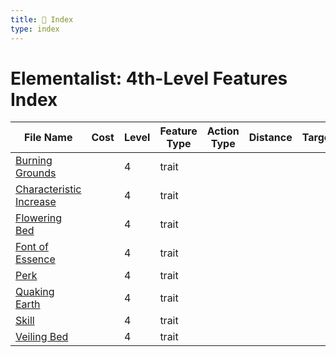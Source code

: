 ```yaml
---
title: 📑 Index
type: index
---
```


# Elementalist: 4th-Level Features Index

| File Name                                               | Cost | Level | Feature Type | Action Type | Distance | Target |
| ------------------------------------------------------- | ---- | ----- | ------------ | ----------- | -------- | ------ |
| [Burning Grounds](../Burning%20Grounds)                 |      | 4     | trait        |             |          |        |
| [Characteristic Increase](../Characteristic%20Increase) |      | 4     | trait        |             |          |        |
| [Flowering Bed](../Flowering%20Bed)                     |      | 4     | trait        |             |          |        |
| [Font of Essence](../Font%20of%20Essence)               |      | 4     | trait        |             |          |        |
| [Perk](../Perk)                                         |      | 4     | trait        |             |          |        |
| [Quaking Earth](../Quaking%20Earth)                     |      | 4     | trait        |             |          |        |
| [Skill](../Skill)                                       |      | 4     | trait        |             |          |        |
| [Veiling Bed](../Veiling%20Bed)                         |      | 4     | trait        |             |          |        |

